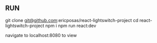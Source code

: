## RUN

git clone git@github.com:ericposas/react-lightswitch-project
cd react-lightswitch-project
npm i
npm run react:dev

navigate to localhost:8080 to view

